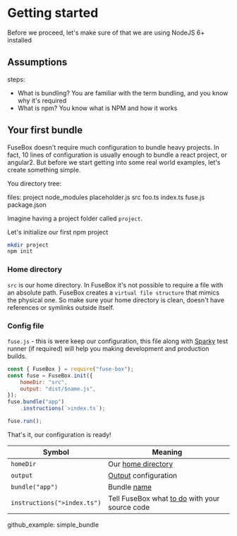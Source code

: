 # Getting started

Before we proceed, let's make sure of that we are using NodeJS 6+ installed

## Assumptions
steps:
 * What is bundling?
   You are familiar with the term bundling, and you know why it's required
 * What is npm?
   You know what is NPM and how it works
 
## Your first bundle

FuseBox doesn't require much configuration to bundle heavy projects. In fact, 10 lines of configuration is usually enough to bundle a react project, or angular2. But before we start getting into some real world examples, let's create something simple.

You directory tree:


files:
project
 node_modules
  placeholder.js
 src
  foo.ts
  index.ts
 fuse.js
 package.json

 Imagine having a project folder called `project`. 

Let's initialize our first npm project

 ```bash
 mkdir project
 npm init
 ```

### Home directory

`src` is our home directory. In FuseBox it's not possible to require a file with an absolute path. FuseBox creates a `virtual file structure` that mimics the physical one. So make sure your home directory is clean, doesn't have references or symlinks outside itself.

### Config file

`fuse.js` - this is were keep our configuration, this file along with [Sparky](/page/sparky) test runner (if required) will help you making development and production builds.


```js
const { FuseBox } = require("fuse-box");
const fuse = FuseBox.init({
    homeDir: "src",
    output: "dist/$name.js",
});
fuse.bundle("app")
    .instructions(`>index.ts`);

fuse.run();
```

That's it, our configuration is ready!


| Symbol | Meaning |
| ------------- | ------------- |
| ` homeDir `   | Our [home directory](/page/configuration#home-directory)  |
| ` output `   | [Output](/page/configuration#output) configuration  |
| ` bundle("app") `   | Bundle [name](/page/bundle#creating-a-bundle)  |
| ` instructions(">index.ts") `   | Tell FuseBox what [to do](/page/bundle#arithmetic-instructions) with your source code |


github_example: simple_bundle

 
